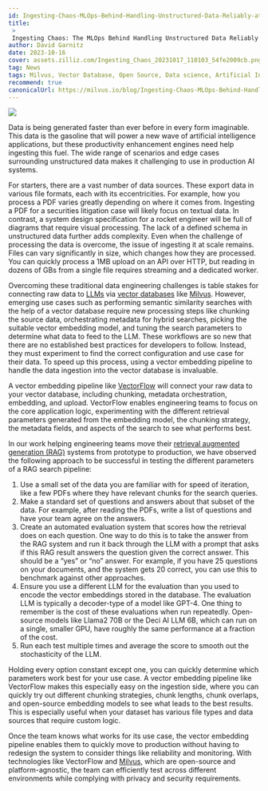 ```yaml
---
id: Ingesting-Chaos-MLOps-Behind-Handling-Unstructured-Data-Reliably-at-Scale-for-RAG.md
title: 
 > 
 Ingesting Chaos: The MLOps Behind Handling Unstructured Data Reliably at Scale for RAG 
author: David Garnitz 
date: 2023-10-16
cover: assets.zilliz.com/Ingesting_Chaos_20231017_110103_54fe2009cb.png
tag: News
tags: Milvus, Vector Database, Open Source, Data science, Artificial Intelligence, Retrieval Augmented Generation, RAG, Unstructured Data
recommend: true
canonicalUrl: https://milvus.io/blog/Ingesting-Chaos-MLOps-Behind-Handling-Unstructured-Data-Reliably-at-Scale-for-RAG.md
---
```



![](https://assets.zilliz.com/Ingesting_Chaos_20231017_110103_54fe2009cb.png)


Data is being generated faster than ever before in every form imaginable. This data is the gasoline that will power a new wave of artificial intelligence applications, but these productivity enhancement engines need help ingesting this fuel. The wide range of scenarios and edge cases surrounding unstructured data makes it challenging to use in production AI systems.

For starters, there are a vast number of data sources. These export data in various file formats, each with its eccentricities. For example, how you process a PDF varies greatly depending on where it comes from. Ingesting a PDF for a securities litigation case will likely focus on textual data. In contrast, a system design specification for a rocket engineer will be full of diagrams that require visual processing. The lack of a defined schema in unstructured data further adds complexity. Even when the challenge of processing the data is overcome, the issue of ingesting it at scale remains. Files can vary significantly in size, which changes how they are processed. You can quickly process a 1MB upload on an API over HTTP, but reading in dozens of GBs from a single file requires streaming and a dedicated worker. 

Overcoming these traditional data engineering challenges is table stakes for connecting raw data to [LLMs](https://zilliz.com/glossary/large-language-models-(llms)) via [vector databases](https://zilliz.com/learn/what-is-vector-database) like [Milvus](https://github.com/milvus-io/milvus). However, emerging use cases such as performing semantic similarity searches with the help of a vector database require new processing steps like chunking the source data, orchestrating metadata for hybrid searches, picking the suitable vector embedding model, and tuning the search parameters to determine what data to feed to the LLM. These workflows are so new that there are no established best practices for developers to follow. Instead, they must experiment to find the correct configuration and use case for their data. To speed up this process, using a vector embedding pipeline to handle the data ingestion into the vector database is invaluable. 

A vector embedding pipeline like [VectorFlow](https://github.com/dgarnitz/vectorflow) will connect your raw data to your vector database, including chunking, metadata orchestration, embedding, and upload. VectorFlow enables engineering teams to focus on the core application logic, experimenting with the different retrieval parameters generated from the embedding model, the chunking strategy, the metadata fields, and aspects of the search to see what performs best. 

In our work helping engineering teams move their [retrieval augmented generation (RAG)](https://zilliz.com/use-cases/llm-retrieval-augmented-generation) systems from prototype to production, we have observed the following approach to be successful in testing the different parameters of a RAG search pipeline:

1. Use a small set of the data you are familiar with for speed of iteration, like a few PDFs where they have relevant chunks for the search queries.
2. Make a standard set of questions and answers about that subset of the data. For example, after reading the PDFs, write a list of questions and have your team agree on the answers.
3. Create an automated evaluation system that scores how the retrieval does on each question. One way to do this is to take the answer from the RAG system and run it back through the LLM with a prompt that asks if this RAG result answers the question given the correct answer. This should be a “yes” or “no” answer. For example, if you have 25 questions on your documents, and the system gets 20 correct, you can use this to benchmark against other approaches.  
4. Ensure you use a different LLM for the evaluation than you used to encode the vector embeddings stored in the database. The evaluation LLM is typically a decoder-type of a model like GPT-4. One thing to remember is the cost of these evaluations when run repeatedly. Open-source models like Llama2 70B or the Deci AI LLM 6B, which can run on a single, smaller GPU, have roughly the same performance at a fraction of the cost.
5. Run each test multiple times and average the score to smooth out the stochasticity of the LLM.

Holding every option constant except one, you can quickly determine which parameters work best for your use case. A vector embedding pipeline like VectorFlow makes this especially easy on the ingestion side, where you can quickly try out different chunking strategies, chunk lengths, chunk overlaps, and open-source embedding models to see what leads to the best results. This is especially useful when your dataset has various file types and data sources that require custom logic. 

Once the team knows what works for its use case, the vector embedding pipeline enables them to quickly move to production without having to redesign the system to consider things like reliability and monitoring. With technologies like VectorFlow and [Milvus](https://zilliz.com/what-is-milvus), which are open-source and platform-agnostic, the team can efficiently test across different environments while complying with privacy and security requirements. 



